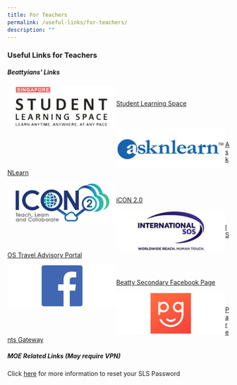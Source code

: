 ```yaml
---
title: For Teachers
permalink: /useful-links/for-teachers/
description: ""
---
```

### **Useful Links for Teachers**

##### **Beattyians' Links**

<p><a href="https://vle.learning.moe.edu.sg/login">
<img style="width:49%" src="/images/SLS%20tcher.jpg" align=left>
</a></p>
<br>

[Student Learning Space](https://vle.learning.moe.edu.sg/login)

<br>
<p><a href="https://lms.asknlearn.com/BEATTY_SS/login.aspx">
<img style="width:49%" src="/images/asknlearn%20tcher.jpg" align=left>
</a></p>
<br>

[AskNLearn](https://lms.asknlearn.com/BEATTY_SS/login.aspx)

<p><a href="https://icon.moe.edu.sg/">
<img style="width:49%" src="/images/icon2%20tcher.jpg" align=left>
</a></p>
<br>

[iCON 2.0](https://icon.moe.edu.sg/)

<p><a href="http://www.internationalsos.com/MasterPortal/">
<img style="width:49%" src="/images/isos%20tcher.jpg" align=left>
</a></p>
<br>

[ISOS Travel Advisory Portal](http://www.internationalsos.com/MasterPortal/)

<p><a href="https://www.facebook.com/Beatty-Secondary-School-Non-Vi-Sed-Arte-336733456925160/">
<img style="width:49%" src="/images/FB%20tcher.jpg" align=left>
</a></p>
<br>

[Beatty Secondary Facebook Page](https://www.facebook.com/Beatty-Secondary-School-Non-Vi-Sed-Arte-336733456925160/)

<p><a href="https://pg.moe.edu.sg/">
<img style="width:49%" src="/images/PG%20tcher.jpg" align=left>
</a></p>
<br>

[Parents Gateway](https://pg.moe.edu.sg/)

##### **MOE Related Links (May require VPN)**



Click [here](https://staging.d20c7gu3ctms61.amplifyapp.com/useful-links/singapore-sls/) for more information to reset your SLS Password